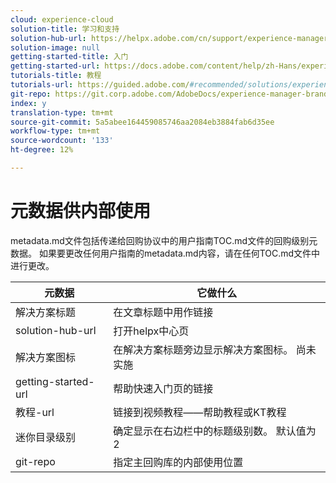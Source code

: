 ```yaml
---
cloud: experience-cloud
solution-title: 学习和支持
solution-hub-url: https://helpx.adobe.com/cn/support/experience-manager.html
solution-image: null
getting-started-title: 入门
getting-started-url: https://docs.adobe.com/content/help/zh-Hans/experience-manager-brand-portal/using/home.html
tutorials-title: 教程
tutorials-url: https://guided.adobe.com/#recommended/solutions/experience-manager
git-repo: https://git.corp.adobe.com/AdobeDocs/experience-manager-brand-portal.zh-Hans
index: y
translation-type: tm+mt
source-git-commit: 5a5abee164459085746aa2084eb3884fab6d35ee
workflow-type: tm+mt
source-wordcount: '133'
ht-degree: 12%

---
```



# 元数据供内部使用

metadata.md文件包括传递给回购协议中的用户指南TOC.md文件的回购级别元数据。 如果要更改任何用户指南的metadata.md内容，请在任何TOC.md文件中进行更改。

| 元数据 | 它做什么 |
|--- |--- |
| 解决方案标题 | 在文章标题中用作链接 |
| solution-hub-url | 打开helpx中心页 |
| 解决方案图标 | 在解决方案标题旁边显示解决方案图标。 尚未实施 |
| getting-started-url | 帮助快速入门页的链接 |
| 教程-url | 链接到视频教程——帮助教程或KT教程 |
| 迷你目录级别 | 确定显示在右边栏中的标题级别数。 默认值为2 |
| git-repo | 指定主回购库的内部使用位置 |
